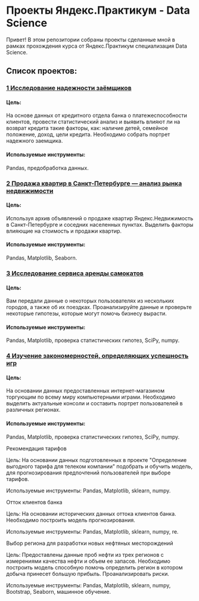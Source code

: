 # Проекты Яндекс.Практикум - Data Science

Привет! В этом репозитории собраны проекты сделанные мной в рамках прохождения курса от Яндекс.Практикум специализация Data Science.

## Список проектов:

### [1 Исследование надежности заёмщиков](https://github.com/IgorPodchapaev/yandex_praktikum_projects/tree/main/Исследование%20надежности%20заемщиков)

#### Цель:
На основе данных от кредитного отдела банка о платежеспособности клиентов, провести статистический анализ и выявить влияют ли на возврат кредита такие факторы, как: наличие детей, семейное положение, доход, цели кредита. Необходимо собрать портрет надежного заемщика.

#### Используемые инструменты:
Pandas, предобработка данных.

### [2 Продажа квартир в Санкт-Петербурге — анализ рынка недвижимости](https://github.com/IgorPodchapaev/yandex_praktikum_projects/tree/main/Продажа%20квартир%20в%20Санкт-Петербурге%20—%20анализ%20рынка%20недвижимости)
#### Цель:
Используя архив объявлений о продаже квартир Яндекс.Недвижимость в Санкт-Петербурге и соседних населенных пунктах. Выделить факторы влияющие на стоимость и продажи квартир.

#### Используемые инструменты:
Pandas, Matplotlib, Seaborn.

### [3 Исследование сервиса аренды самокатов](https://github.com/IgorPodchapaev/yandex_praktikum_projects/tree/main/Исследование%20сервиса%20аренды%20самокатов)

#### Цель:
Вам передали данные о некоторых пользователях из нескольких городов, а также об их поездках. Проанализируйте данные и проверьте некоторые гипотезы, которые могут помочь бизнесу вырасти.

#### Используемые инструменты:
Pandas, Matplotlib, проверка статистических гипотез, SciPy, numpy.

### [4 Изучение закономерностей, определяющих успешность игр](https://github.com/IgorPodchapaev/yandex_praktikum_projects/tree/main/Изучение%20закономерностей%2C%20определяющих%20успешность%20игр)

#### Цель:
На основании данных предоставленных интернет-магазином торгующим по всему миру компьютерными играми. Необходимо выделить актуальные консоли и составить портрет пользователей в различных регионах.

#### Используемые инструменты:
Pandas, Matplotlib, проверка статистических гипотез, SciPy, numpy.

Рекомендация тарифов

Цель:
На основании данных подготовленных в проекте "Определение выгодного тарифа для телеком компании" подобрать и обучить модель, для прогнозирования предпочтений пользователей при выборе тарифов.

Используемые инструменты:
Pandas, Matplotlib, sklearn, numpy.

Отток клиентов банка

Цель:
На основании исторических данных оттока клиентов банка. Необходимо построить модель прогнозирования.

Используемые инструменты:
Pandas, Matplotlib, sklearn, numpy, re.

Выбор региона для разработки новых нефтяных месторождений

Цель:
Предоставлены данные проб нефти из трех регионов с измерениями качества нефти и объем ее запасов.
Необходимо построить модель способную помочь определить регион в котором добыча принесет большую прибыль.
Проанализировать риски.

Используемые инструменты:
Pandas, Matplotlib, sklearn, numpy, Bootstrap, Seaborn, машинное обучение.
